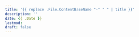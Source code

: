 ```yaml
---
title: '{{ replace .File.ContentBaseName "-" " " | title }}'
description: ''
date: {{ .Date }}
lastmod: 
draft: false
---
```

